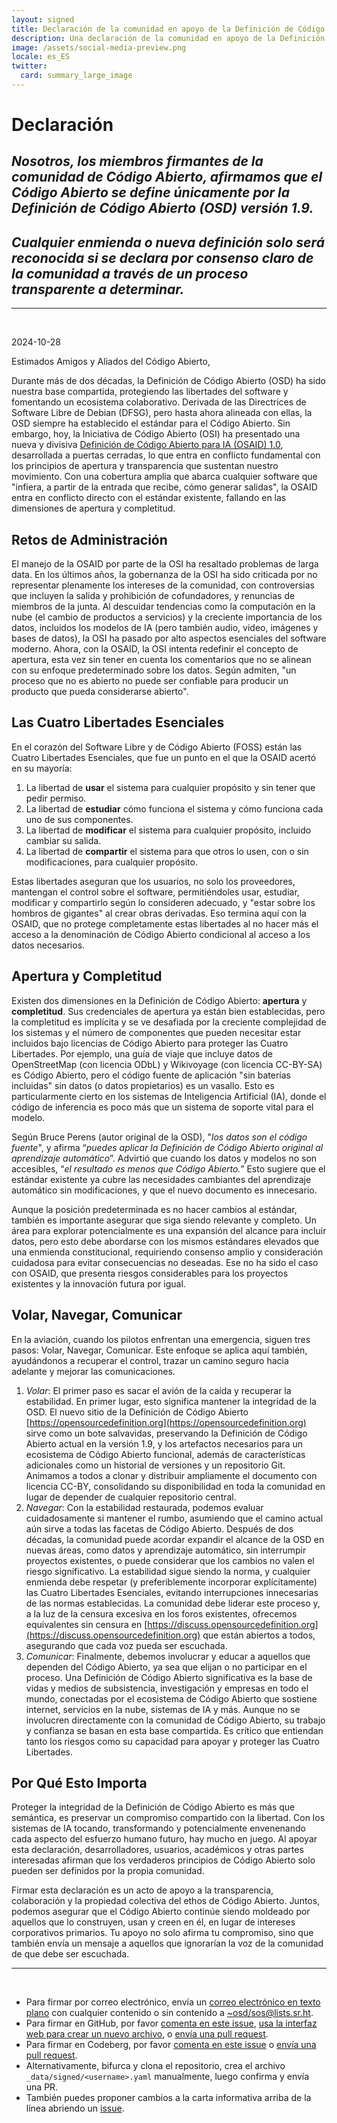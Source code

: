 ```yaml
---
layout: signed
title: Declaración de la comunidad en apoyo de la Definición de Código Abierto (OSD)
description: Una declaración de la comunidad en apoyo de la Definición de Código Abierto (OSD) versión 1.9
image: /assets/social-media-preview.png
locale: es_ES
twitter:
  card: summary_large_image
---
```


# **Declaración**

## *Nosotros, los miembros firmantes de la comunidad de Código Abierto, afirmamos que el Código Abierto se define únicamente por la Definición de Código Abierto (OSD) versión 1.9.*

## *Cualquier enmienda o nueva definición solo será reconocida si se declara por consenso claro de la comunidad a través de un proceso transparente a determinar.*

---
<br>

2024-10-28

Estimados Amigos y Aliados del Código Abierto,

Durante más de dos décadas, la Definición de Código Abierto (OSD) ha sido nuestra base compartida, protegiendo las libertades del software y fomentando un ecosistema colaborativo. Derivada de las Directrices de Software Libre de Debian (DFSG), pero hasta ahora alineada con ellas, la OSD siempre ha establecido el estándar para el Código Abierto. Sin embargo, hoy, la Iniciativa de Código Abierto (OSI) ha presentado una nueva y divisiva [Definición de Código Abierto para IA (OSAID) 1.0](https://opensource.org/ai/open-source-ai-definition), desarrollada a puertas cerradas, lo que entra en conflicto fundamental con los principios de apertura y transparencia que sustentan nuestro movimiento. Con una cobertura amplia que abarca cualquier software que "infiera, a partir de la entrada que recibe, cómo generar salidas", la OSAID entra en conflicto directo con el estándar existente, fallando en las dimensiones de apertura y completitud.

## Retos de Administración

El manejo de la OSAID por parte de la OSI ha resaltado problemas de larga data. En los últimos años, la gobernanza de la OSI ha sido criticada por no representar plenamente los intereses de la comunidad, con controversias que incluyen la salida y prohibición de cofundadores, y renuncias de miembros de la junta. Al descuidar tendencias como la computación en la nube (el cambio de productos a servicios) y la creciente importancia de los datos, incluidos los modelos de IA (pero también audio, video, imágenes y bases de datos), la OSI ha pasado por alto aspectos esenciales del software moderno. Ahora, con la OSAID, la OSI intenta redefinir el concepto de apertura, esta vez sin tener en cuenta los comentarios que no se alinean con su enfoque predeterminado sobre los datos. Según admiten, "un proceso que no es abierto no puede ser confiable para producir un producto que pueda considerarse abierto".

## Las Cuatro Libertades Esenciales

En el corazón del Software Libre y de Código Abierto (FOSS) están las Cuatro Libertades Esenciales, que fue un punto en el que la OSAID acertó en su mayoría:

1. La libertad de **usar** el sistema para cualquier propósito y sin tener que pedir permiso.
2. La libertad de **estudiar** cómo funciona el sistema y cómo funciona cada uno de sus componentes.
3. La libertad de **modificar** el sistema para cualquier propósito, incluido cambiar su salida.
4. La libertad de **compartir** el sistema para que otros lo usen, con o sin modificaciones, para cualquier propósito.

Estas libertades aseguran que los usuarios, no solo los proveedores, mantengan el control sobre el software, permitiéndoles usar, estudiar, modificar y compartirlo según lo consideren adecuado, y "estar sobre los hombros de gigantes" al crear obras derivadas. Eso termina aquí con la OSAID, que no protege completamente estas libertades al no hacer más el acceso a la denominación de Código Abierto condicional al acceso a los datos necesarios.

## Apertura y Completitud

Existen dos dimensiones en la Definición de Código Abierto: **apertura** y **completitud**. Sus credenciales de apertura ya están bien establecidas, pero la completitud es implícita y se ve desafiada por la creciente complejidad de los sistemas y el número de componentes que pueden necesitar estar incluidos bajo licencias de Código Abierto para proteger las Cuatro Libertades. Por ejemplo, una guía de viaje que incluye datos de OpenStreetMap (con licencia ODbL) y Wikivoyage (con licencia CC-BY-SA) es Código Abierto, pero el código fuente de aplicación "sin baterías incluidas" sin datos (o datos propietarios) es un vasallo. Esto es particularmente cierto en los sistemas de Inteligencia Artificial (IA), donde el código de inferencia es poco más que un sistema de soporte vital para el modelo.

Según Bruce Perens (autor original de la OSD), "*los datos son el código fuente*", y afirma “*puedes aplicar la Definición de Código Abierto original al aprendizaje automático*”. Advirtió que cuando los datos y modelos no son accesibles, “*el resultado es menos que Código Abierto.*” Esto sugiere que el estándar existente ya cubre las necesidades cambiantes del aprendizaje automático sin modificaciones, y que el nuevo documento es innecesario.

Aunque la posición predeterminada es no hacer cambios al estándar, también es importante asegurar que siga siendo relevante y completo. Un área para explorar potencialmente es una expansión del alcance para incluir datos, pero esto debe abordarse con los mismos estándares elevados que una enmienda constitucional, requiriendo consenso amplio y consideración cuidadosa para evitar consecuencias no deseadas. Ese no ha sido el caso con OSAID, que presenta riesgos considerables para los proyectos existentes y la innovación futura por igual.

## Volar, Navegar, Comunicar

En la aviación, cuando los pilotos enfrentan una emergencia, siguen tres pasos: Volar, Navegar, Comunicar. Este enfoque se aplica aquí también, ayudándonos a recuperar el control, trazar un camino seguro hacia adelante y mejorar las comunicaciones.

1. *Volar*: El primer paso es sacar el avión de la caída y recuperar la estabilidad. En primer lugar, esto significa mantener la integridad de la OSD. El nuevo sitio de la Definición de Código Abierto [https://opensourcedefinition.org](https://opensourcedefinition.org) sirve como un bote salvavidas, preservando la Definición de Código Abierto actual en la versión 1.9, y los artefactos necesarios para un ecosistema de Código Abierto funcional, además de características adicionales como un historial de versiones y un repositorio Git. Animamos a todos a clonar y distribuir ampliamente el documento con licencia CC-BY, consolidando su disponibilidad en toda la comunidad en lugar de depender de cualquier repositorio central.
2. *Navegar*: Con la estabilidad restaurada, podemos evaluar cuidadosamente si mantener el rumbo, asumiendo que el camino actual aún sirve a todas las facetas de Código Abierto. Después de dos décadas, la comunidad puede acordar expandir el alcance de la OSD en nuevas áreas, como datos y aprendizaje automático, sin interrumpir proyectos existentes, o puede considerar que los cambios no valen el riesgo significativo. La estabilidad sigue siendo la norma, y cualquier enmienda debe respetar (y preferiblemente incorporar explícitamente) las Cuatro Libertades Esenciales, evitando interrupciones innecesarias de las normas establecidas. La comunidad debe liderar este proceso y, a la luz de la censura excesiva en los foros existentes, ofrecemos equivalentes sin censura en [https://discuss.opensourcedefinition.org](https://discuss.opensourcedefinition.org) que están abiertos a todos, asegurando que cada voz pueda ser escuchada.
3. *Comunicar*: Finalmente, debemos involucrar y educar a aquellos que dependen del Código Abierto, ya sea que elijan o no participar en el proceso. Una Definición de Código Abierto significativa es la base de vidas y medios de subsistencia, investigación y empresas en todo el mundo, conectadas por el ecosistema de Código Abierto que sostiene internet, servicios en la nube, sistemas de IA y más. Aunque no se involucren directamente con la comunidad de Código Abierto, su trabajo y confianza se basan en esta base compartida. Es crítico que entiendan tanto los riesgos como su capacidad para apoyar y proteger las Cuatro Libertades.

## Por Qué Esto Importa

Proteger la integridad de la Definición de Código Abierto es más que semántica, es preservar un compromiso compartido con la libertad. Con los sistemas de IA tocando, transformando y potencialmente envenenando cada aspecto del esfuerzo humano futuro, hay mucho en juego. Al apoyar esta declaración, desarrolladores, usuarios, académicos y otras partes interesadas afirman que los verdaderos principios de Código Abierto solo pueden ser definidos por la propia comunidad.

Firmar esta declaración es un acto de apoyo a la transparencia, colaboración y la propiedad colectiva del ethos de Código Abierto. Juntos, podemos asegurar que el Código Abierto continúe siendo moldeado por aquellos que lo construyen, usan y creen en él, en lugar de intereses corporativos primarios. Tu apoyo no solo afirma tu compromiso, sino que también envía un mensaje a aquellos que ignorarían la voz de la comunidad de que debe ser escuchada.

---
<br>

- Para firmar por correo electrónico, envía un [correo electrónico en texto plano](https://useplaintext.email/) con cualquier contenido o sin contenido a [~osd/sos@lists.sr.ht](mailto:~osd/sos@lists.sr.ht).
- Para firmar en GitHub, por favor [comenta en este issue](https://github.com/OpenSourceDefinition/sos/issues/1), [usa la interfaz web para crear un nuevo archivo](https://github.com/OpenSourceDefinition/sos/new/main/_data/signed), o [envía una pull request](https://github.com/OpenSourceDefinition/sos/pulls).
- Para firmar en Codeberg, por favor [comenta en este issue](https://codeberg.org/osd/sos/issues/1) o [envía una pull request](https://codeberg.org/osd/sos/pulls).
- Alternativamente, bifurca y clona el repositorio, crea el archivo `_data/signed/<username>.yaml` manualmente, luego confirma y envía una PR.
- También puedes proponer cambios a la carta informativa arriba de la línea abriendo un [issue](https://codeberg.org/osd/sos/issues).